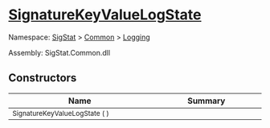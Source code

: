 # [SignatureKeyValueLogState](./SignatureKeyValueLogState.md)

Namespace: [SigStat]() > [Common](./../README.md) > [Logging](./README.md)

Assembly: SigStat.Common.dll


## Constructors

| Name<img width=475> | Summary<img width=475> | 
| --- | --- | 
| <sub>SignatureKeyValueLogState (  )</sub>| <sub></sub>| <br>


